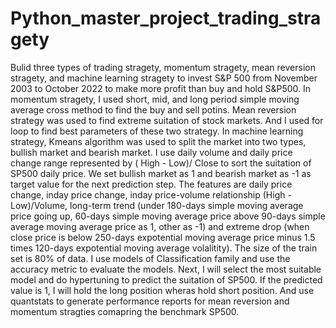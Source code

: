 # Python_master_project_trading_stragety
Bulid three types of trading stragety, momentum stragety, mean reversion stragety, and machine learning stragety to invest S&amp;P 500 from November 2003 to October 2022 to make more profit than buy and hold S&P500.
In momentum stragety, I used short, mid, and long period simple moving average cross method to find the buy and sell potins. Mean reversion strategy was used to find extreme suitation of stock markets. And I used for loop to find best parameters of these two strategy.
In machine learning strategy, Kmeans algorithm was used to split the market into two types, bullish market and bearish market. I use daily volume and daily price change range represented by ( High - Low)/ Close to sort the suitation of SP500 daily price. We set bullish market as 1 and bearish market as -1 as target value for the next prediction step. The features are daily price change, inday price change, inday price-volume relationship (High - Low)/Volume, long-term trend (under 180-days simple moving average price going up, 60-days simple moving average price above 90-days simple average moving average price as 1, other as -1) and extreme drop (when close price is below 250-days expotential moving average price minus 1.5 times 120-days expotential moving average volalitity). The size of the train set is 80% of data. I use models of Classification family and use the accuracy metric to evaluate the models. Next, I will select the most suitable model and do hypertuning to predict the suitation of SP500. If the predicted value is 1, I will hold the long position wheras hold short position. And use quantstats to generate performance reports for mean reversion and momentum stragties comapring the benchmark SP500.
